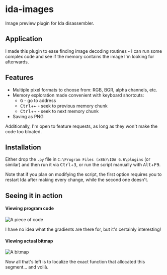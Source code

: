 # ida-images
Image preview plugin for Ida disassembler.

## Application

I made this plugin to ease finding image decoding routines - I can run some
complex code and see if the memory contains the image I'm looking for
afterwards.

## Features

- Multiple pixel formats to choose from: RGB, BGR, alpha channels, etc.
- Memory exploration made convenient with keyboard shortcuts:
    - <kbd>G</kbd> - go to address
    - <kbd>Ctrl</kbd>+<kbd>&larr;</kbd> - seek to previous memory chunk
    - <kbd>Ctrl</kbd>+<kbd>&rarr;</kbd> - seek to next memory chunk
- Saving as PNG

Additionally, I'm open to feature requests, as long as they won't make the code
too bloated.

## Installation

Either drop the `.py` file in `C:\Program Files (x86)\IDA 6.6\plugins` (or
similar) and then run it via <kbd>Ctrl</kbd>+<kbd>3</kbd>, or run the script
manually with <kbd>Alt</kbd>+<kbd>F9</kbd>.

Note that if you plan on modifying the script, the first option requires you to
restart Ida after making every change, while the second one doesn't.

## Seeing it in action

#### Viewing program code

![A piece of code](https://cloud.githubusercontent.com/assets/1045476/6769003/9be65a98-d088-11e4-8f89-2d6550f1cd37.png)

I have no idea what the gradients are there for, but it's certainly interesting!

#### Viewing actual bitmap

![A bitmap](https://cloud.githubusercontent.com/assets/1045476/6769004/9dbc1812-d088-11e4-8444-4e269dcc3efd.png)

Now all that's left is to localize the exact function that allocated this
segment... and voilà.

